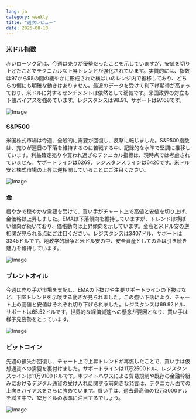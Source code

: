 ```yaml
---
lang: ja
category: weekly
title: "週次レビュー"
date: 2025-08-10
---
```


### 米ドル指数

赤いローソク足は、今週は売りが優勢だったことを示していますが、安値を切り上げたことでテクニカルな上昇トレンドが強化されています。実質的には、指数は97から98の間の緩やかに形成された横ばいのレンジ内で推移しており、どちらの側にも明確な動きはありません。最近のデータを受けて利下げ期待が高まっており、米ドルに対するセンチメントは依然として弱気です。米国政界の対立も下値バイアスを強めています。レジスタンスは98.91、サポートは97.68です。

![Image](https://markleighedu.github.io/img/Aug-2025/10-Aug-2025/usdindex.jpg)

### S&P500

米国株式市場は今週、全般的に需要が回復し、反撃に転じました。S&P500指数は、売りが連日の下落を維持するのに苦戦する中、記録的な水準で堅調に推移しています。利益確定売りや買われ過ぎのテクニカル指標は、現時点では考慮されていません。サポートラインは6269、レジスタンスラインは6420です。米ドル安と株式市場の上昇は逆相関していることにご注目ください。

![Image](https://markleighedu.github.io/img/Aug-2025/10-Aug-2025/sp500.jpg)

### 金

緩やかで穏やかな需要を受けて、買い手がチャート上で高値と安値を切り上げ、金価格は上昇しました。EMAは下落傾向を維持していますが、トレンドは横ばい傾向が続いており、価格動向は上昇傾向を示しています。金高と米ドル安の逆相関が見られる点にご注目ください。レジスタンスは3407ドル、サポートは3345ドルです。地政学的紛争と米ドル安の中、安全資産としての金は引き続き魅力を維持しています。

![Image](https://markleighedu.github.io/img/Aug-2025/10-Aug-2025/gold.jpg)

### ブレントオイル

今週は売り手が市場を支配し、EMAの下抜けや主要サポートラインの下抜けなど、下降トレンドを示唆する動きが見られました。この強い下落により、チャート上の高値と安値はそれぞれ切り下げられました。レジスタンスは69.92ドル、サポートは65.52ドルです。世界的な経済減速への懸念が要因となり、買い手は様子見姿勢をとっています。

![Image](https://markleighedu.github.io/img/Aug-2025/10-Aug-2025/brentoil.jpg)

### ビットコイン

先週の損失が回復し、チャート上で上昇トレンドが再燃したことで、買い手は仮想通貨への需要を裏付けました。サポートラインは11万2500ドル、レジスタンスラインは11万9100ドルです。ホワイトハウスによる貿易規制や既存の金融枠組みにおけるデジタル通貨の受け入れに関する前向きな発言は、テクニカル面での上向きバイアスをさらに強めています。買い手は、過去最高値の12万3000ドルを試す中で、12万ドルの水準に注目するでしょう。

![Image](https://markleighedu.github.io/img/Aug-2025/10-Aug-2025/bitcoin.jpg)

